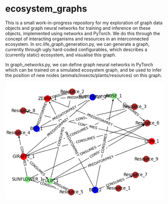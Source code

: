 # ecosystem_graphs

This is a small work-in-progress repository for my exploration of graph data objects and graph neural networks for training and inference on these objects, implemented using networkx and PyTorch.
We do this through the concept of interacting organisms and resources in an interconnected ecosystem.
In src.life_graph_generation.py, we can generate a graph, currently through ugly hard-coded configurables, which describes a (currently static) ecosystem, and visualise this graph.

In graph_networks.py, we can define graph neural networks in PyTorch which can be trained on a simulated ecosystem graph, and be used to infer the position of new nodes (animals/insects/plants/resources) on this graph.

![alt text](example_images/network_example_05_04_2024.png "An example ecosystem graph")